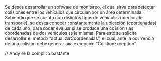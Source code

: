 Se desea desarrollar un software de monitoreo, el cual sirva para detectar colisiones entre los
vehículos que circulan por un área determinada. Sabiendo que se cuenta con distintos tipos de
vehículos (medios de transporte), se desea conocer constantemente la ubicación
(coordenadas) de cada uno, para poder evaluar si se produce una colisión (las coordenadas de
dos vehículos es la misma).
Para esto se solicita desarrollar el método “actualizarCoordenadas”, el cual, ante la ocurrencia
de una colisión debe generar una excepción “CollitionException”.

// Andy se la complicó bastante

